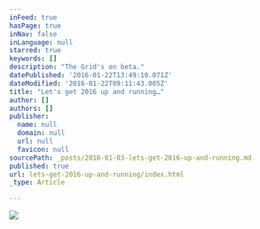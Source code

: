 ```yaml
---
inFeed: true
hasPage: true
inNav: false
inLanguage: null
starred: true
keywords: []
description: "The Grid's on beta."
datePublished: '2016-01-22T13:49:10.071Z'
dateModified: '2016-01-22T09:11:43.005Z'
title: "Let's get 2016 up and running…"
author: []
authors: []
publisher:
  name: null
  domain: null
  url: null
  favicon: null
sourcePath: _posts/2016-01-03-lets-get-2016-up-and-running.md
published: true
url: lets-get-2016-up-and-running/index.html
_type: Article

---
```

![](https://the-grid-user-content.s3-us-west-2.amazonaws.com/3f37b346-bfc2-448c-8382-01f8fffbbce4.gif)